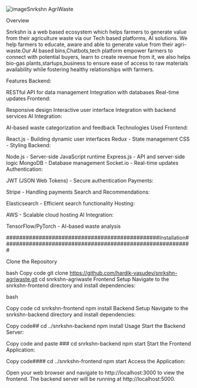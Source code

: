 ![image](https://github.com/user-attachments/assets/c3191bc9-8c44-47f2-9cb2-f4df0daf0ab0)Snrkshn AgriWaste

Overview


Snrkshn is a web based ecosystem which helps farmers to generate value from their agriculture waste via our Tech based platforms, AI solutions. We help farmers to educate, aware and able to generate value from their agri-waste.Our AI based bins,Chatbots,tech platform empower farmers to connect with potential buyers, learn to create revenue from it, we also helps bio-gas plants,startups,business to ensure ease of access to raw materials availability while fostering healthy relationships with farmers.


Features
Backend:

RESTful API for data management 
Integration with databases
Real-time updates
Frontend:

Responsive design
Interactive user interface
Integration with backend services
AI Integration:

AI-based waste categorization and feedback
Technologies Used
Frontend:

React.js - Building dynamic user interfaces
Redux - State management
CSS - Styling
Backend:

Node.js - Server-side JavaScript runtime
Express.js - API and server-side logic
MongoDB - Database management
Socket.io - Real-time updates
Authentication:

JWT (JSON Web Tokens) - Secure authentication
Payments:

Stripe - Handling payments
Search and Recommendations:

Elasticsearch - Efficient search functionality
Hosting:

AWS - Scalable cloud hosting
AI Integration:

TensorFlow/PyTorch - AI-based waste analysis


###############################################Installation##########################################################


Clone the Repository


bash
Copy code
git clone https://github.com/hardik-vasudev/snrkshn-agriwaste.git
cd snrkshn-agriwaste
Frontend Setup
Navigate to the snrkshn-frontend directory and install dependencies:

bash

Copy code
cd snrkshn-frontend
npm install
Backend Setup
Navigate to the snrkshn-backend directory and install dependencies:


Copy code##
cd ../snrkshn-backend
npm install
Usage
Start the Backend Server:


Copy code and paste ###
cd snrkshn-backend
npm start
Start the Frontend Application:


Copy code####
cd ../snrkshn-frontend
npm start
Access the Application:



Open your web browser and navigate to http://localhost:3000 to view the frontend. The backend server will be running at http://localhost:5000.
